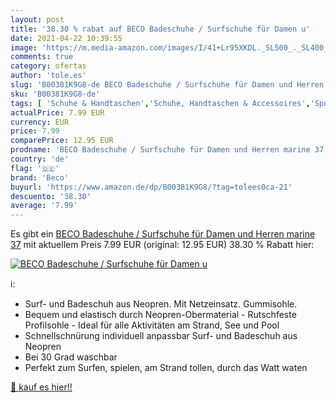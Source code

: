 ```yaml
---
layout: post
title: '38.30 % rabat auf BECO Badeschuhe / Surfschuhe für Damen u'
date: 2021-04-22 10:39:55
image: 'https://m.media-amazon.com/images/I/41+Lr95XKDL._SL500_._SL400_.jpg'
comments: true
category: ofertas
author: 'tole.es'
slug: 'B00381K9G8-de BECO Badeschuhe / Surfschuhe für Damen und Herren marine 37'
sku: 'B00381K9G8-de'
tags: [ 'Schuhe & Handtaschen','Schuhe, Handtaschen & Accessoires','Sport','Sport & Freizeit','Sportausrüstung & -bekleidung','Surfen','Surfschuhe','Wassersport','beco', ]
actualPrice: 7.99 EUR
currency: EUR
price: 7.99
comparePrice: 12.95 EUR
prodname: 'BECO Badeschuhe / Surfschuhe für Damen und Herren marine 37'
country: 'de'
flag: '🇩🇪'
brand: 'Beco'
buyurl: 'https://www.amazon.de/dp/B00381K9G8/?tag=tolees0ca-21'
descuento: '38.30'
average: '7.99'
---
```


Es gibt ein [BECO Badeschuhe / Surfschuhe für Damen und Herren marine 37](https://www.amazon.de/dp/B00381K9G8/?tag=tolees0ca-21) mit aktuellem Preis 7.99 EUR (original: 12.95 EUR) 38.30 % Rabatt hier:

[![BECO Badeschuhe / Surfschuhe für Damen u](https://m.media-amazon.com/images/I/41+Lr95XKDL._SL500_._SL400_.jpg)](https://www.amazon.de/dp/B00381K9G8/?tag=tolees0ca-21)

ℹ️:

- Surf- und Badeschuh aus Neopren. Mit Netzeinsatz. Gummisohle.
- Bequem und elastisch durch Neopren-Obermaterial - Rutschfeste Profilsohle - Ideal für alle Aktivitäten am Strand, See und Pool
- Schnellschnürung individuell anpassbar Surf- und Badeschuh aus Neopren
- Bei 30 Grad waschbar
- Perfekt zum Surfen, spielen, am Strand tollen, durch das Watt waten

[🛒 kauf es hier!!](https://www.amazon.de/dp/B00381K9G8/?tag=tolees0ca-21)
